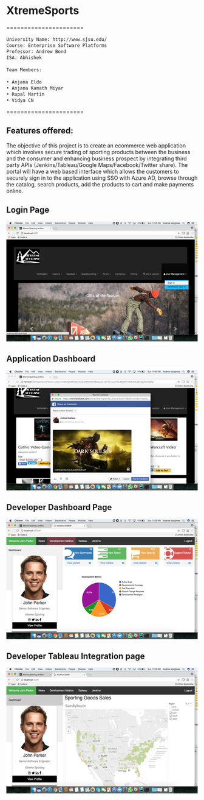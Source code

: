 # XtremeSports

======================

    University Name: http://www.sjsu.edu/
    Course: Enterprise Software Platforms
    Professor: Andrew Bond
    ISA: Abhishek
    
    Team Members:
    
    • Anjana Eldo 
    • Anjana Kamath Miyar
    • Rupal Martin 
    • Vidya CN
    
======================


## Features offered:

The objective of this project is to create an ecommerce web application which involves secure trading of sporting products
between the business and the consumer and enhancing business prospect by integrating third party APIs (Jenkins/Tableau/Google Maps/Facebook/Twitter share). 
The portal will have a web based interface which allows the customers to securely sign in to the application using SSO with Azure AD, 
browse through the catalog, search products, add the products to cart and make payments online. 





## Login Page

![alt text](images/login-x.png "this is the login page")
    
    
## Application Dashboard 

![alt text](images/home-page.png "this is dashboard page")
    
    
##  Developer Dashboard Page

![alt text](images/developer-dashboard.png "demo showing dashboard of developer")
    
    
## Developer Tableau Integration page

![alt text](images/tableau-integration-x.png "demo showing Tableau Integration")
    
    
